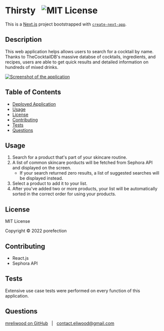 # Thirsty &nbsp; ![MIT License](https://img.shields.io/badge/license-MIT-green)

This is a [Next.js](https://nextjs.org/) project bootstrapped with [`create-next-app`](https://github.com/vercel/next.js/tree/canary/packages/create-next-app).

## Description

This web application helps allows users to search for a cocktail by name. Thanks to TheCocktailDB's massive databse of cocktails, ingredients, and recipes, users are able to get quick results and detailed information on hundreds of mixed drinks.

[![Screenshot of the application](./assets/images/porefection-screen-shot.png)](http://mreliwood.github.io/porefection)

## Table of Contents

-  [Deployed Application](http://mreliwood.github.io/porefection)
-  [Usage](#usage)
-  [License](#license)
-  [Contributing](#contributing)
-  [Tests](#tests)
-  [Questions](#questions)

## Usage

1. Search for a product that's part of your skincare routine.
2. A list of common skincare porducts will be fetched from Sephora API and displayed on the screen.
   -  If your search returned zero results, a list of suggested searches will be displayed instead.
3. Select a product to add it to your list.
4. After you've added two or more products, your list will be automatically sorted in the correct order for using your products.

## License

MIT License

Copyright &copy; 2022 porefection

## Contributing

-  React.js
-  Sephora API

## Tests

Extensive use case tests were performed on every function of this application.

## Questions

[mreliwood on GitHub](https://github.com/mreliwood) &nbsp; | &nbsp; [contact.eliwood@gmail.com](mailto:contact.eliwood@gmail.com)
